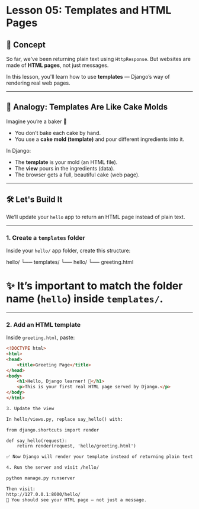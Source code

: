 # Lesson 05: Templates and HTML Pages

## 🚀 Concept

So far, we've been returning plain text using `HttpResponse`. But websites are made of **HTML pages**, not just messages.

In this lesson, you'll learn how to use **templates** — Django’s way of rendering real web pages.

---

## 🧁 Analogy: Templates Are Like Cake Molds

Imagine you’re a baker 🎂

- You don’t bake each cake by hand.
- You use a **cake mold (template)** and pour different ingredients into it.

In Django:
- The **template** is your mold (an HTML file).
- The **view** pours in the ingredients (data).
- The browser gets a full, beautiful cake (web page).

---

## 🛠️ Let's Build It

We’ll update your `hello` app to return an HTML page instead of plain text.

---

### 1. Create a `templates` folder

Inside your `hello/` app folder, create this structure:

hello/
└── templates/
└── hello/
└── greeting.html


# ✨ It’s important to match the folder name (`hello`) inside `templates/`.

---

### 2. Add an HTML template

Inside `greeting.html`, paste:

```html
<!DOCTYPE html>
<html>
<head>
    <title>Greeting Page</title>
</head>
<body>
    <h1>Hello, Django learner! 🎉</h1>
    <p>This is your first real HTML page served by Django.</p>
</body>
</html>

3. Update the view

In hello/views.py, replace say_hello() with:

from django.shortcuts import render

def say_hello(request):
    return render(request, 'hello/greeting.html')

✅ Now Django will render your template instead of returning plain text. Rendering is the process of combining a html file + the data in it into a html page to send to the browser. It's also known as showing or displaying.

4. Run the server and visit /hello/

python manage.py runserver

Then visit:
http://127.0.0.1:8000/hello/
🎉 You should see your HTML page — not just a message.

